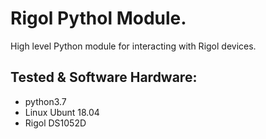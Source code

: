 # Rigol Pythol Module.

High level Python module for interacting with Rigol devices.

## Tested & Software Hardware:

- python3.7
- Linux Ubunt 18.04
- Rigol DS1052D

